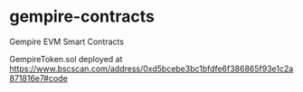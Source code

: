 # gempire-contracts
Gempire EVM Smart Contracts

GempireToken.sol deployed at https://www.bscscan.com/address/0xd5bcebe3bc1bfdfe6f386865f93e1c2a871816e7#code

